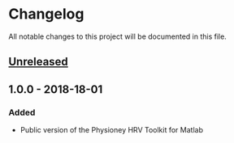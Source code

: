 # Changelog
All notable changes to this project will be documented in this file.

## [Unreleased]

## 1.0.0  - 2018-18-01
### Added
- Public version of the Physioney HRV Toolkit for Matlab 

[Unreleased]: https://github.com/cliffordlab/Physionet-HRV-toolbox-for-MATLAB/edit/master/compare/v1.0.0...HEAD

